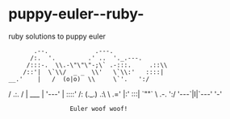 puppy-euler--ruby-
==================

ruby solutions to puppy euler


           .--.             .---.
          /:.  '.         .' ..  '._.---.
         /:::-.  \\.-\"\"\"-;\` .-:::.     .::\\
        /::'|  \`\\/  _ _  \\'   \`\\:'   ::::|
    __.'    |   /  (o|o)  \\     \`'.   ':/
   /    .:. /   |   ___   |        '---'
  |    ::::'   /:  (._.) .:\\
  \\    .='    |:'        :::|
   \`\"\"\`       \\     .-.   ':/
               '---\`|I|\`---'
                     '-'


                     Euler woof woof!